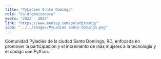 ```yaml
---
title: "PyLadies Santo Domingo"
role: "Co-Organizadora"
years: "2023 - 2024"
link: "https://www.meetup.com/pyladiessdq/"
icon: "../../images/PyLadies Santo Domingo.png"
---
```


Comunidad Pyladies de la ciudad Santo Domingo, RD, enfocada en promover la
participación y el incremento de más mujeres a la tecnología y el código con
Python.
